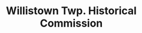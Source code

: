 ---
layout: repo
title: "Willistown Twp. Historical Commission"
id: 14438
permalink: repos/14438/
---